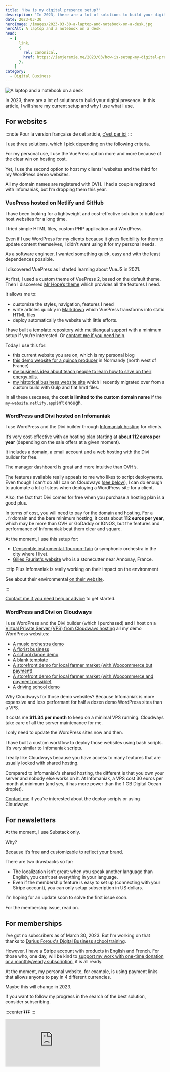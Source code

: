 ```yaml
---
title: 'How is my digital presence setup?'
description: 'In 2023, there are a lot of solutions to build your digital presence. In this article, I will share my current setup and why I use it.'
date: 2023-03-30
heroImage: /images/2023-03-30-a-laptop-and-notebook-on-a-desk.jpg
heroAlt: A laptop and a notebook on a desk
head:
  - [
      link,
      {
        rel: canonical,
        href: https://iamjeremie.me/2023/03/how-is-setup-my-digital-presence-today/,
      },
    ]
category:
  - Digital Business
---
```


![A laptop and a notebook on a desk](/images/2023-03-30-a-laptop-and-notebook-on-a-desk.jpg 'Photo by [Nick Morrison](https://unsplash.com/@nickmorrison?utm_source=unsplash&utm_medium=referral&utm_content=creditCopyText) on [Unsplash](https://unsplash.com/s/photos/digital-business?utm_source=unsplash&utm_medium=referral&utm_content=creditCopyText)')

In 2023, there are a lot of solutions to build your digital presence. In this article, I will share my current setup and why I use what I use.

<!-- more -->

## For websites

:::note Pour la version française de cet article, [c'est par ici](https://jeremielitzler.fr/2023/03/comment-j-organise-mon-activite-digitale/) :::

I use three solutions, which I pick depending on the following criteria.

For my personal use, I use the VuePress option more and more because of the clear win on hosting cost.

Yet, I use the second option to host my clients' websites and the third for my WordPress demo websites.

All my domain names are registered with OVH. I had a couple registered with Infomaniak, but I’m dropping them this year.

### VuePress hosted on Netlify and GitHub

I have been looking for a lightweight and cost-effective solution to build and host websites for a long time.

I tried simple HTML files, custom PHP application and WordPress.

Even if I use WordPress for my clients because it gives flexibility for them to update content themselves, I didn’t want using it for my personal needs.

As a software engineer, I wanted something quick, easy and with the least dependences possible.

I discovered VuePress as I started learning about VueJS in 2021.

At first, I used a custom theme of VuePress 2, based on the default theme. Then I discovered [Mr Hope’s theme](https://theme-hope.vuejs.press/) which provides all the features I need.

It allows me to:

- customize the styles, navigation, features I need
- write articles quickly in [Markdown](https://en.wikipedia.org/wiki/Markdown) which VuePress transforms into static HTML files
- deploy automatically the website with little efforts.

I have built a [template repository with multilangual support](https://github.com/Puzzlout/TemplateVuepress/) with a minimum setup if you’re interested. Or [contact me if you need help](../../../page/contact-me/README.md).

Today I use this for:

- this current website you are on, which is my personal blog
- [this demo website for a quinoa producer](https://demo-inflorescences.netlify.app/) in Normandy (north west of France)
- [my business idea about teach people to learn how to save on their energy bills](https://www.passonslecap.fr/).
- [my historical business website site](https://puzzlout.com/) which I recently migrated over from a custom build with Gulp and flat hmtl files.

In all these usecases, the **cost is limited to the custom domain name** if the `my-website.netlify.app`isn’t enough.

### WordPress and Divi hosted on Infomaniak

I use WordPress and the Divi builder through [Infomaniak hosting](https://www.infomaniak.com/goto/fr/my-easy-site?utm_term=5ff70313bf816) for clients.

It’s very cost-effective with an hosting plan starting at **about 112 euros per year** (depending on the sale offers at a given moment).

It includes a domain, a email account and a web hosting with the Divi builder for free.

The manager dashboard is great and more intuitive than OVH’s.

The features available really appeals to me who likes to script deployments. Even though I can’t do all I can on Cloudways ([see below](#wordpress-and-divi-on-cloudways)), I can do enough to automate a lot of steps when deploying a WordPress site for a client.

Also, the fact that Divi comes for free when you purchase a hosting plan is a good plus.

In terms of cost, you will need to pay for the domain and hosting. For a `.fr`domain and the bare minimum hosting, it costs about **112 euros per year**, which may be more than OVH or GoDaddy or IONOS, but the features and performance of Infomaniak beat them clear and square.

At the moment, I use this setup for:

- [L'ensemble instrumental Tournon-Tain](https://ensembleinstrumentaltournontain.fr/) (a symphonic orchestra in the city where I live).
- [Gilles Fauriat's website](https://fauriat-ardeche.fr/) who is a stonecutter near Annonay, France.

:::tip Plus Infomaniak is really working on their impact on the environment

See about their environmental [on their website](https://www.infomaniak.com/en/ecology).

:::

[Contact me if you need help or advice](../../../page/contact-me/README.md) to get started.

### WordPress and Divi on Cloudways

I use WordPress and the Divi builder (which I purchased) and I host on a [Virtual Private Server (VPS) from Cloudways hosting](https://www.cloudways.com/en/?id=174912) all my demo WordPress websites:

- [A music orchestra demo](https://music-demo-wp.puzzlout.com/)
- [A florist business](https://fleuriste-demo.puzzlout.com/)
- [A school dance demo](https://ecole-de-danse-demo.puzzlout.com/)
- [A blank template](https://blank-template-fr.madebyjeremie.fr/)
- [A storefront demo for local farmer market (with Woocommerce but payment)](https://magasin-producteurs-demo.puzzlout.com/)
- [A storefront demo for local farmer market (with Woocommerce and payment possible)](https://boutique-producteurs-demo.puzzlout.com/)
- [A driving school demo](https://auto-moto-ecole.puzzlout.com/)

Why Cloudways for those demo websites? Because Infomaniak is more expensive and less performant for half a dozen demo WordPress sites than a VPS.

It costs me **$11.34 per month** to keep on a minimal VPS running. Cloudways take care of all the server maintenance for me.

I only need to update the WordPress sites now and then.

I have built a custom workflow to deploy those websites using bash scripts. It’s very similar to Infomaniak scripts.

I really like Cloudways because you have access to many features that are usually locked with shared hosting.

Compared to Infomaniak's shared hosting, the different is that you own your server and nobody else works on it. At Infomaniak, a VPS cost 30 euros per month at minimum (and yes, it has more power than the 1 GB Digital Ocean droplet).

[Contact me](../../../page/contact-me/README.md) if you’re interested about the deploy scripts or using Cloudways.

## For newsletters

At the moment, I use Substack only.

Why?

Because it’s free and customizable to reflect your brand.

There are two drawbacks so far:

- The localization isn’t great: when you speak another language than English, you can’t set everything in your language.
- Even if the membership feature is easy to set up (connecting with your Stripe account), you can only setup subscription in US dollars.

I’m hoping for an update soon to solve the first issue soon.

For the membership issue, read on.

## For memberships

I’ve got no subscribers as of March 30, 2023. But I'm working on that thanks to [Darius Foroux's Digital Business school training](https://members.dariusforoux.com/digitalbusiness-school).

However, I have a Stripe account with products in English and French. For those who, one day, will be kind to [support my work with one-time donation or a monthly/yearly subscription](../../../page/sponsor-me/README.md), it is all ready.

At the moment, my personal website, for example, is using payment links that allows anyone to pay in 4 different currencies.

Maybe this will change in 2023.

If you want to follow my progress in the search of the best solution, consider subscribing.

:::center ⏬⏬⏬ :::

<!-- markdownlint-disable MD033 -->
<p class="newsletter-wrapper"><iframe class="newsletter-embed" src="https://iamjeremie.substack.com/embed" frameborder="0" scrolling="no"></iframe></p>
